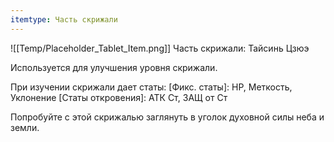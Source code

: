 ```yaml
---
itemtype: Часть скрижали
---
```

![[Temp/Placeholder_Tablet_Item.png]]
Часть скрижали: Тайсинь Цзюэ

Используется для улучшения уровня скрижали.

При изучении скрижали дает статы:
[Фикс. статы]: HP, Меткость, Уклонение
[Статы откровения]: АТК Ст, ЗАЩ от Ст

Попробуйте с этой скрижалью заглянуть в уголок духовной силы неба и земли.

